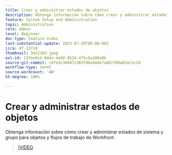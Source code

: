 ```yaml
---
title: Crear y administrar estados de objetos
description: Obtenga información sobre cómo crear y administrar estados de sistema y grupo para objetos y flujos de trabajo de Workfront.
feature: System Setup and Administration
topic: Administration
role: Admin
level: Beginner
doc-type: Feature Video
last-substantial-update: 2023-07-28T00:00:00Z
jira: KT-13724
thumbnail: 3422183.jpeg
exl-id: 12feedcb-044a-4a60-8534-475c6a108a0b
source-git-commit: c67e4c30947c383fd6ed4de7a861f09a654c5c20
workflow-type: tm+mt
source-wordcount: '40'
ht-degree: 100%

---
```


# Crear y administrar estados de objetos

Obtenga información sobre cómo crear y administrar estados de sistema y grupo para objetos y flujos de trabajo de Workfront.

>[!VIDEO](https://video.tv.adobe.com/v/3451852/?learn=on&captions=spa)
